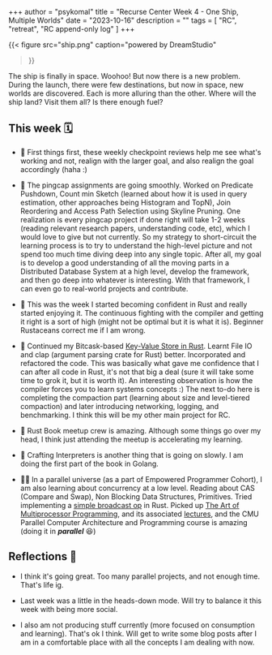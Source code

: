 +++
author = "psykomal"
title = "Recurse Center Week 4 - One Ship, Multiple Worlds"
date = "2023-10-16"
description = ""
tags = [
	"RC", "retreat", "RC append-only log"
]
+++

{{< figure
		  src="ship.png"
		  caption="powered by DreamStudio"
>}}

The ship is finally in space. Woohoo! But now there is a new problem. During the launch, there were few destinations, but now in space, new worlds are discovered. Each is more alluring than the other. Where will the ship land? Visit them all? Is there enough fuel? 

## This week 🗓️

- 💭 First things first, these weekly checkpoint reviews help me see what's working and not, realign with the larger goal, and also realign the goal accordingly (haha :)

- 💽 The pingcap assignments are going smoothly. Worked on Predicate Pushdown, Count min Sketch (learned about how it is used in query estimation, other approaches being Histogram and TopN), Join Reordering and Access Path Selection using Skyline Pruning. One realization is every pingcap project if done right will take 1-2 weeks (reading relevant research papers, understanding code, etc), which I would love to give but not currently. So my strategy to short-circuit the learning process is to try to understand the high-level picture and not spend too much time diving deep into any single topic. After all, my goal is to develop a good understanding of all the moving parts in a Distributed Database System at a high level, develop the framework, and then go deep into whatever is interesting.  With that framework, I can even go to real-world projects and contribute.

- 🦀 This was the week I started becoming confident in Rust and really started enjoying it. The continuous fighting with the compiler and getting it right is a sort of high (might not be optimal but it is what it is). Beginner Rustaceans correct me if I am wrong.

- 🦀 Continued my Bitcask-based [Key-Value Store in Rust](https://github.com/psykomal/kvrs). Learnt File IO and clap (argument parsing crate for Rust) better. Incorporated and refactored the code. This was basically what gave me confidence that I can after all code in Rust, it's not that big a deal (sure it will take some time to grok it, but it is worth it). An interesting observation is how the compiler forces you to learn systems concepts :) The next to-do here is completing the compaction part (learning about size and level-tiered compaction) and later introducing networking, logging, and benchmarking. I think this will be my other main project for RC. 

- 🦀 Rust Book meetup crew is amazing. Although some things go over my head, I think just attending the meetup is accelerating my learning. 

- 🧶 Crafting Interpreters is another thing that is going on slowly. I am doing the first part of the book in Golang. 

- 🧑‍💻 In a parallel universe (as a part of Empowered Programmer Cohort), I am also learning about concurrency at a low level. Reading about CAS (Compare and Swap), Non Blocking Data Structures, Primitives. Tried implementing a [simple broadcast op](https://github.com/psykomal/broadcast-rs) in Rust. Picked up [The Art of Multiprocessor Programming](https://www.oreilly.com/library/view/the-art-of/9780123705914/), and its associated [lectures](https://www.youtube.com/playlist?list=PLbsY-4I8oat9o7p4re3308L4uk0YJe8ez), and the CMU Parallel Computer Architecture and Programming course is amazing (doing it in ***parallel*** 😆)


## Reflections 🪩

- I think it's going great. Too many parallel projects, and not enough time. That's life ig.

- Last week was a little in the heads-down mode. Will try to balance it this week with being more social. 

- I also am not producing stuff currently (more focused on consumption and learning). That's ok I think. Will get to write some blog posts after I am in a comfortable place with all the concepts I am dealing with now. 
